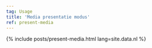 ```yaml
---
tag: Usage
title: 'Media presentatie modus'
ref: present-media
---
```


{% include posts/present-media.html lang=site.data.nl %}
